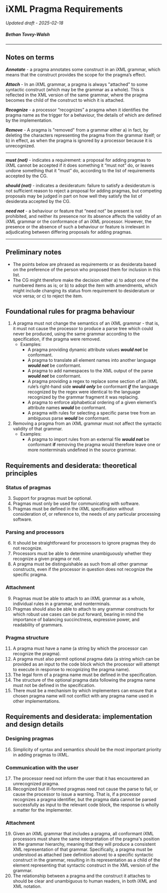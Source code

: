 # iXML Pragma Requirements
*Updated draft - 2025-02-18*
##### Bethan Tovey-Walsh

----

## Notes on terms
***Annotate*** - a pragma annotates some construct in an iXML grammar, which means that the construct provides the scope for the pragma’s effect. 

***Attach*** - In an iXML grammar, a pragma is always "attached" to some syntactic construct  (which may be the grammar as a whole). This is reflected in the XML version of the same grammar, where the pragma  becomes the child of the construct to which it is attached.

***Recognize*** - a processor “recognizes” a pragma when it identifies the pragma name as the trigger for a behaviour, the details of which are defined by the implementation. 

***Remove*** - A pragma is "removed" from a grammar either a) in fact, by deleting the characters representing the pragma from the grammar itself; or b) in effect, as when the pragma is ignored by a processor because it is unrecognized. 

----

***must (not)*** - indicates a requirement: a proposal for adding pragmas to iXML cannot be accepted if it does something it “must not” do, or leaves undone something that it “must” do, according to the list of requirements accepted by the CG. 

***should (not)*** - indicates a desideratum: failure to satisfy a desideratum is not sufficient reason to reject a proposal for adding pragmas, but competing proposals may be judged in part on how well they satisfy the list of desiderata accepted by the CG. 

***need not*** - a behaviour or feature that “need not” be present is not prohibited, and neither its presence nor its absence affects the validity of an iXML grammar or the conformance of an iXML processor. However, the presence or the absence of such a behaviour or feature is irrelevant in adjudicating between differing proposals for adding pragmas.

----

## Preliminary notes
- The points below are phrased as requirements or as desiderata based on the preference of the person who proposed them for inclusion in this list.
- The CG might therefore make the decision either a) to adopt one of the numbered items as is; or b) to adopt the item with amendments, which might include changing its status from requirement to desideratum or vice versa; or c) to reject the item.

## Foundational rules for pragma behaviour
1. A pragma must not change the semantics of an iXML grammar - that is, it must not cause the processor to produce a parse tree which could never be produced, using the same grammar according to the specification, if the pragma were removed.
   - Examples:
     - A pragma providing dynamic attribute values ***would not*** be conformant. 
     - A pragma to translate all element names into another language ***would not*** be conformant. 
     - A pragma to add namespaces to the XML output of the parse ***would not*** be conformant. 
     - A pragma providing a regex to replace some section of an iXML rule’s right-hand side ***would*** ***only*** be conformant ***if*** the language recognized by the regex were identical to the language recognized by the grammar fragment it was replacing. 
     - A pragma to enforce alphabetical ordering of a given element’s attribute names ***would*** be conformant. 
     - A pragma with rules for selecting a specific parse tree from an ambiguous parse ***would*** be conformant. 
2. Removing a pragma from an iXML grammar must not affect the syntactic validity of that grammar.
   - Examples:
     - A pragma to import rules from an external file ***would not*** be conformant **if** removing the pragma would therefore leave one or more nonterminals undefined in the source grammar. 

## Requirements and desiderata: theoretical principles

### Status of pragmas
3. Support for pragmas must be optional.
4. Pragmas must only be used for communicating with software.
5. Pragmas must be defined in the iXML specification without consideration of, or reference to, the needs of any particular processing software. 

### Parsing and processors
6. It should be straightforward for processors to ignore pragmas they do not recognize.
7. Processors must be able to determine unambiguously whether they recognize a given pragma or not.
8. A pragma must be distinguishable as such from all other grammar constructs, even if the processor in question does not recognize the specific pragma. 

### Attachment
9. Pragmas must be able to attach to an iXML grammar as a whole, individual rules in a grammar, and nonterminals. 
10. Pragmas should also be able to attach to any grammar constructs for which robust use cases can be put forward, bearing in mind the importance of balancing succinctness, expressive power, and readability of grammars. 

### Pragma structure
11. A pragma must have a name (a string by which the processor can recognize the pragma). 
12. A pragma must also permit optional pragma data (a string which can be provided as an input to the code block which the processor will attempt to execute in response to recognizing the pragma name).
13. The legal form of a pragma name must be defined in the specification. 
14. The structure of the optional pragma data following the pragma name must not be defined in the specification.
15. There must be a mechanism by which implementers can ensure that a chosen pragma name will not conflict with any pragma name used in other implementations. 

## Requirements and desiderata: implementation and design details

### Designing pragmas
16. Simplicity of syntax and semantics should be the most important priority in adding pragmas to iXML. 

### Communication with the user
17. The processor need not inform the user that it has encountered an unrecognized pragma. 
18. Recognized but ill-formed pragmas need not cause the parse to fail, or cause the processor to issue a warning. That is, if a processor recognizes a pragma identifier, but the pragma data cannot be parsed successfully as input to the relevant code block, the response is wholly a matter for the implementer. 

### Attachment

19. Given an iXML grammar that includes a pragma, all conformant iXML processors must share the same interpretation of the pragma's position in the grammar hierarchy, meaning that they will produce a consistent XML representation of that grammar. Specifically, a pragma must be understood as attached (see definition above) to a specific syntactic construct in the grammar, resulting in its representation as a child of the element representing that syntactic construct in the XML version of the grammar. 
20. The relationship between a pragma and the construct it attaches to should be clear and unambiguous to human readers, in both iXML and XML notation. 



